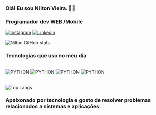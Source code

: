 ### Olá! Eu sou Nilton Vieira. 👋🏾
### Programador dev WEB /Mobile

[![Instagram](https://img.shields.io/badge/Instagram-E4405F?style=for-the-badge&logo=instagram&logoColor=white)](https://www.instagram.com/niltonvieira1_?igsh=MWRjZ3QwOGMxN3Bxcg==)
[![Linkedin](https://img.shields.io/badge/LinkedIn-0077B5?style=for-the-badge&logo=linkedin&logoColor=white)](https://br.linkedin.com/in/nilton-cantanhede-vieira-b263051bb)


![Nilton GitHub stats](https://github-readme-stats.vercel.app/api?username=Niltondevpro&show_icons=true&theme=radical)


### Tecnologias que uso no meu dia

<div style="display: inline_block"><br/>
<img aling="center" alt="PYTHON" src="https://img.shields.io/badge/Python-14354C?style=for-the-badge&logo=python&logoColor=white" >
<img aling="center" alt="PYTHON" src="https://img.shields.io/badge/HTML5-E34F26?style=for-the-badge&logo=html5&logoColor=white" >
<img aling="center" alt="PYTHON" src="https://img.shields.io/badge/MySQL-00000F?style=for-the-badge&logo=mysql&logoColor=white" >
<img aling="center" alt="PYTHON" src="https://img.shields.io/badge/Java-ED8B00?style=for-the-badge&logo=openjdk&logoColor=white" >

</div></br>

![Top Langs](https://github-readme-stats.vercel.app/api/top-langs/?username=anuraghazra&hide_progress=true)

### Apaixonado por tecnologia e gosto de resolver problemas relacionados a sistemas e aplicações.

